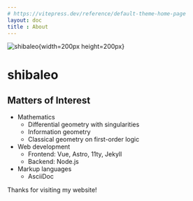 ```yaml
---
# https://vitepress.dev/reference/default-theme-home-page
layout: doc
title : About
---
```


![shibaleo](/img/shibaleo.png){width=200px height=200px}

# shibaleo

## Matters of Interest

- Mathematics
  * Differential geometry with singularities
  * Information geometry
  * Classical geometry on first-order logic
- Web development
  * Frontend: Vue, Astro, 11ty, Jekyll
  * Backend: Node.js
- Markup languages
  * AsciiDoc

Thanks for visiting my website!

<Timeline />
<HomeButton />
<script setup>
import HomeButton from '@components/HomeButton.vue'
import Timeline from '@components/Timeline.vue'
</script>